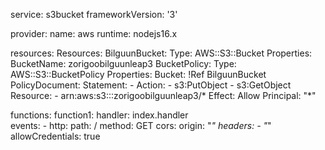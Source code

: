 service: s3bucket
frameworkVersion: '3'

provider:
  name: aws
  runtime: nodejs16.x

resources: 
  Resources:
    BilguunBucket:
      Type: AWS::S3::Bucket
      Properties:
        BucketName: zorigoobilguunleap3
    BucketPolicy:
      Type: AWS::S3::BucketPolicy
      Properties:
        Bucket: !Ref BilguunBucket
        PolicyDocument:
          Statement:
            - Action:
                - s3:PutObject
                - s3:GetObject
              Resource:
                - arn:aws:s3:::zorigoobilguunleap3/*
              Effect: Allow
              Principal: "*"

functions:
  function1:
    handler: index.handler  
    events:
      - http:
          path: /
          method: GET
          cors:
            origin: "*"
            headers:
              - "*"
            allowCredentials: true
  
